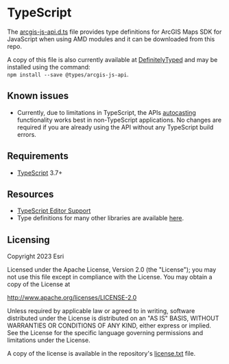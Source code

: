 # TypeScript

The [arcgis-js-api.d.ts](arcgis-js-api.d.ts) file provides type definitions for ArcGIS Maps SDK for JavaScript when using AMD modules and it can be downloaded from this repo.

A copy of this file is also currently available at [DefinitelyTyped][1] and may be installed using the command:  
`npm install --save @types/arcgis-js-api`.

## Known issues

* Currently, due to limitations in TypeScript, the APIs [autocasting](https://developers.arcgis.com/javascript/latest/programming-patterns/#autocasting) functionality works best in non-TypeScript applications. No changes are required if you are already using the API without any TypeScript build errors.

## Requirements

* [TypeScript][2] 3.7+

## Resources

* [TypeScript Editor Support][3]
* Type definitions for many other libraries are available [here][4].

## Licensing
Copyright 2023 Esri

Licensed under the Apache License, Version 2.0 (the "License");
you may not use this file except in compliance with the License.
You may obtain a copy of the License at

   http://www.apache.org/licenses/LICENSE-2.0

Unless required by applicable law or agreed to in writing, software
distributed under the License is distributed on an "AS IS" BASIS,
WITHOUT WARRANTIES OR CONDITIONS OF ANY KIND, either express or implied.
See the License for the specific language governing permissions and
limitations under the License.

A copy of the license is available in the repository's [license.txt](https://github.com/Esri/jsapi-resources/blob/master/license.txt) file.

[1]: https://github.com/DefinitelyTyped/DefinitelyTyped/tree/master/types/arcgis-js-api
[2]: http://www.typescriptlang.org/
[3]: https://github.com/Microsoft/TypeScript/wiki/TypeScript-Editor-Support
[4]: https://github.com/DefinitelyTyped/DefinitelyTyped
